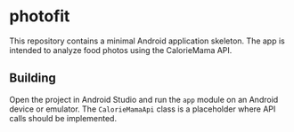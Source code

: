 # photofit

This repository contains a minimal Android application skeleton. The app is intended to analyze food photos using the CalorieMama API.

## Building

Open the project in Android Studio and run the `app` module on an Android device or emulator. The `CalorieMamaApi` class is a placeholder where API calls should be implemented.
